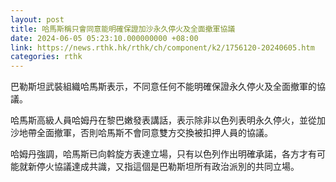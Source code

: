 ```yaml
---
layout: post
title: 哈馬斯稱只會同意能明確保證加沙永久停火及全面撤軍協議
date: 2024-06-05 05:23:10.000000000 +08:00
link: https://news.rthk.hk/rthk/ch/component/k2/1756120-20240605.htm
categories: rthk
---
```


巴勒斯坦武裝組織哈馬斯表示，不同意任何不能明確保證永久停火及全面撤軍的協議。

哈馬斯高級人員哈姆丹在黎巴嫩發表講話，表示除非以色列表明永久停火，並從加沙地帶全面撤軍，否則哈馬斯不會同意雙方交換被扣押人員的協議。

哈姆丹強調，哈馬斯已向斡旋方表達立場，只有以色列作出明確承諾，各方才有可能就新停火協議達成共識，又指這個是巴勒斯坦所有政治派別的共同立場。
